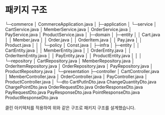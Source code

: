 # 패키지 구조

└─commerce
    │  CommerceApplication.java
    │
    ├─application
    │  └─service
    │          CartService.java
    │          MemberService.java
    │          OrderService.java
    │          PayService.java
    │          ProductService.java
    │
    ├─domain
    │  ├─entity
    │  │      Cart.java
    │  │      Member.java
    │  │      Order.java
    │  │      OrderItem.java
    │  │      Pay.java
    │  │      Product.java
    │  │
    │  └─policy
    │          Const.java
    │
    ├─infra
    │  ├─entity
    │  │      CartEntity.java
    │  │      MemberEntity.java
    │  │      OrderEntity.java
    │  │      OrderItemEntity.java
    │  │      PayEntity.java
    │  │      ProductEntity.java
    │  │
    │  └─repository
    │          CartRepository.java
    │          MemberRepository.java
    │          OrderItemRepository.java
    │          OrderRepository.java
    │          PayRepository.java
    │          ProductRepository.java
    │
    └─presentation
        ├─controller
        │      CartController.java
        │      MemberController.java
        │      OrderController.java
        │      PayController.java
        │      ProductController.java
        │
        └─dto
                CartPutInDto.java
                ChangeQuantityDto.java
                ChargePointDto.java
                OrderRequestDto.java
                OrderResponseDto.java
                PayRequestDto.java
                PayResponseDto.java
                PointResponseDto.java
                ProductResponseDto.java

클린 아키텍처를 적용하여 위와 같은 구조로 패키지 구조를 설계했습니다.